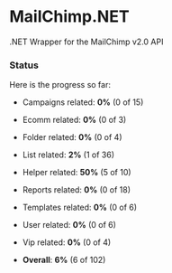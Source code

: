 MailChimp.NET
=============

.NET Wrapper for the MailChimp v2.0 API


### Status
Here is the progress so far:

- Campaigns related: **0%** (0 of 15)
- Ecomm related: **0%** (0 of 3)
- Folder related: **0%** (0 of 4)
- List related: **2%** (1 of 36)
- Helper related: **50%** (5 of 10)
- Reports related: **0%** (0 of 18)
- Templates related: **0%** (0 of 6)
- User related: **0%** (0 of 6)
- Vip related: **0%** (0 of 4)

- **Overall**: **6%** (6 of 102)
